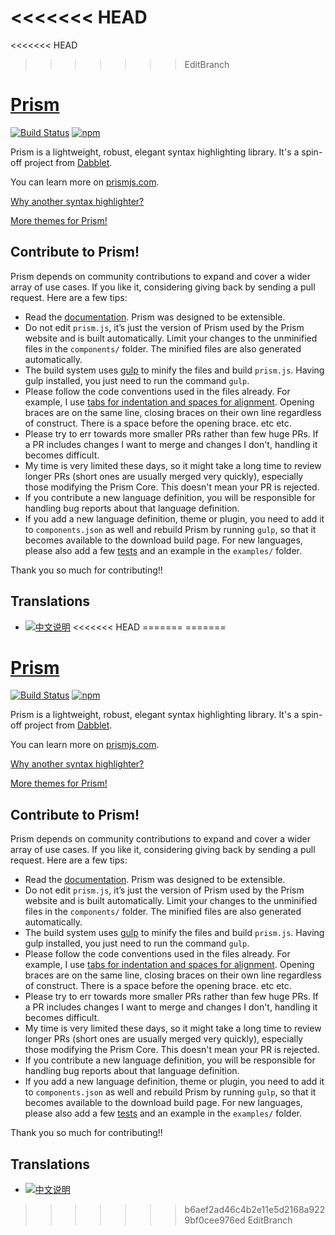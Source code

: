 <<<<<<< HEAD
=======
<<<<<<< HEAD
>>>>>>> EditBranch
# [Prism](http://prismjs.com/)

[![Build Status](https://travis-ci.org/PrismJS/prism.svg?branch=master)](https://travis-ci.org/PrismJS/prism)
[![npm](https://img.shields.io/npm/dw/prismjs.svg)](https://www.npmjs.com/package/prismjs)

Prism is a lightweight, robust, elegant syntax highlighting library. It's a spin-off project from [Dabblet](http://dabblet.com/).

You can learn more on [prismjs.com](https://prismjs.com/).

[Why another syntax highlighter?](https://lea.verou.me/2012/07/introducing-prism-an-awesome-new-syntax-highlighter/#more-1841)

[More themes for Prism!](https://github.com/PrismJS/prism-themes)

## Contribute to Prism!

Prism depends on community contributions to expand and cover a wider array of use cases. If you like it, considering giving back by sending a pull request. Here are a few tips:

- Read the [documentation](https://prismjs.com/extending.html). Prism was designed to be extensible.
- Do not edit `prism.js`, it’s just the version of Prism used by the Prism website and is built automatically. Limit your changes to the unminified files in the `components/` folder. The minified files are also generated automatically.
- The build system uses [gulp](https://github.com/gulpjs/gulp) to minify the files and build `prism.js`. Having gulp installed, you just need to run the command `gulp`.
- Please follow the code conventions used in the files already. For example, I use [tabs for indentation and spaces for alignment](http://lea.verou.me/2012/01/why-tabs-are-clearly-superior/). Opening braces are on the same line, closing braces on their own line regardless of construct. There is a space before the opening brace. etc etc.
- Please try to err towards more smaller PRs rather than few huge PRs. If a PR includes changes I want to merge and changes I don't, handling it becomes difficult.
- My time is very limited these days, so it might take a long time to review longer PRs (short ones are usually merged very quickly), especially those modifying the Prism Core. This doesn't mean your PR is rejected.
- If you contribute a new language definition, you will be responsible for handling bug reports about that language definition.
- If you add a new language definition, theme or plugin, you need to add it to `components.json` as well and rebuild Prism by running `gulp`, so that it becomes available to the download build page. For new languages, please also add a few [tests](https://prismjs.com/test-suite.html) and an example in the `examples/` folder.

Thank you so much for contributing!!

## Translations

* [![中文说明](http://awesomes.oss-cn-beijing.aliyuncs.com/readme.png)](http://www.awesomes.cn/repo/PrismJS/prism)
<<<<<<< HEAD
=======
=======
# [Prism](http://prismjs.com/)

[![Build Status](https://travis-ci.org/PrismJS/prism.svg?branch=master)](https://travis-ci.org/PrismJS/prism)
[![npm](https://img.shields.io/npm/dw/prismjs.svg)](https://www.npmjs.com/package/prismjs)

Prism is a lightweight, robust, elegant syntax highlighting library. It's a spin-off project from [Dabblet](http://dabblet.com/).

You can learn more on [prismjs.com](https://prismjs.com/).

[Why another syntax highlighter?](https://lea.verou.me/2012/07/introducing-prism-an-awesome-new-syntax-highlighter/#more-1841)

[More themes for Prism!](https://github.com/PrismJS/prism-themes)

## Contribute to Prism!

Prism depends on community contributions to expand and cover a wider array of use cases. If you like it, considering giving back by sending a pull request. Here are a few tips:

- Read the [documentation](https://prismjs.com/extending.html). Prism was designed to be extensible.
- Do not edit `prism.js`, it’s just the version of Prism used by the Prism website and is built automatically. Limit your changes to the unminified files in the `components/` folder. The minified files are also generated automatically.
- The build system uses [gulp](https://github.com/gulpjs/gulp) to minify the files and build `prism.js`. Having gulp installed, you just need to run the command `gulp`.
- Please follow the code conventions used in the files already. For example, I use [tabs for indentation and spaces for alignment](http://lea.verou.me/2012/01/why-tabs-are-clearly-superior/). Opening braces are on the same line, closing braces on their own line regardless of construct. There is a space before the opening brace. etc etc.
- Please try to err towards more smaller PRs rather than few huge PRs. If a PR includes changes I want to merge and changes I don't, handling it becomes difficult.
- My time is very limited these days, so it might take a long time to review longer PRs (short ones are usually merged very quickly), especially those modifying the Prism Core. This doesn't mean your PR is rejected.
- If you contribute a new language definition, you will be responsible for handling bug reports about that language definition.
- If you add a new language definition, theme or plugin, you need to add it to `components.json` as well and rebuild Prism by running `gulp`, so that it becomes available to the download build page. For new languages, please also add a few [tests](https://prismjs.com/test-suite.html) and an example in the `examples/` folder.

Thank you so much for contributing!!

## Translations

* [![中文说明](http://awesomes.oss-cn-beijing.aliyuncs.com/readme.png)](http://www.awesomes.cn/repo/PrismJS/prism)
>>>>>>> b6aef2ad46c4b2e11e5d2168a9229bf0cee976ed
>>>>>>> EditBranch
